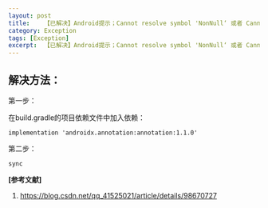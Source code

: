 ```yaml
---
layout: post
title:    【已解决】Android提示；Cannot resolve symbol 'NonNull‘ 或者 Cannot resolve symbol 'Nullable’  
category: Exception
tags: [Exception]
excerpt:  【已解决】Android提示；Cannot resolve symbol 'NonNull‘ 或者 Cannot resolve symbol 'Nullable’
---
```

## 解决方法： ##

第一步：

在build.gradle的项目依赖文件中加入依赖：

	implementation 'androidx.annotation:annotation:1.1.0'

第二步：

	sync



**[参考文献]**

1. <https://blog.csdn.net/qq_41525021/article/details/98670727>





